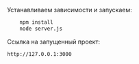 Устанавливаем зависимости и запускаем:

```bash
    npm install
    node server.js
```

Ссылка на запущенный проект:

```bash
http://127.0.0.1:3000
```
